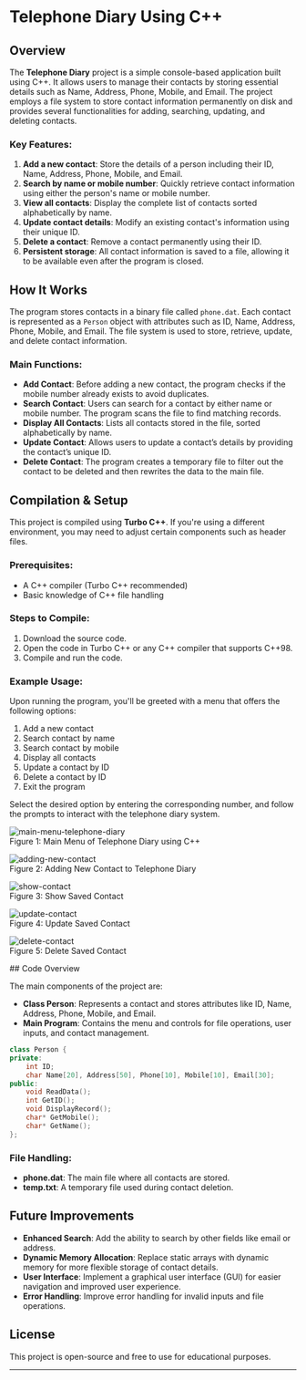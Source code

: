 # Telephone Diary Using C++

## Overview
The **Telephone Diary** project is a simple console-based application built using C++. It allows users to manage their contacts by storing essential details such as Name, Address, Phone, Mobile, and Email. The project employs a file system to store contact information permanently on disk and provides several functionalities for adding, searching, updating, and deleting contacts.

### Key Features:
1. **Add a new contact**: Store the details of a person including their ID, Name, Address, Phone, Mobile, and Email.
2. **Search by name or mobile number**: Quickly retrieve contact information using either the person's name or mobile number.
3. **View all contacts**: Display the complete list of contacts sorted alphabetically by name.
4. **Update contact details**: Modify an existing contact's information using their unique ID.
5. **Delete a contact**: Remove a contact permanently using their ID.
6. **Persistent storage**: All contact information is saved to a file, allowing it to be available even after the program is closed.

## How It Works
The program stores contacts in a binary file called `phone.dat`. Each contact is represented as a `Person` object with attributes such as ID, Name, Address, Phone, Mobile, and Email. The file system is used to store, retrieve, update, and delete contact information.

### Main Functions:
- **Add Contact**: Before adding a new contact, the program checks if the mobile number already exists to avoid duplicates.
- **Search Contact**: Users can search for a contact by either name or mobile number. The program scans the file to find matching records.
- **Display All Contacts**: Lists all contacts stored in the file, sorted alphabetically by name.
- **Update Contact**: Allows users to update a contact’s details by providing the contact’s unique ID.
- **Delete Contact**: The program creates a temporary file to filter out the contact to be deleted and then rewrites the data to the main file.

## Compilation & Setup
This project is compiled using **Turbo C++**. If you're using a different environment, you may need to adjust certain components such as header files.

### Prerequisites:
- A C++ compiler (Turbo C++ recommended)
- Basic knowledge of C++ file handling

### Steps to Compile:
1. Download the source code.
2. Open the code in Turbo C++ or any C++ compiler that supports C++98.
3. Compile and run the code.

### Example Usage:
Upon running the program, you'll be greeted with a menu that offers the following options:
1. Add a new contact
2. Search contact by name
3. Search contact by mobile
4. Display all contacts
5. Update a contact by ID
6. Delete a contact by ID
7. Exit the program

Select the desired option by entering the corresponding number, and follow the prompts to interact with the telephone diary system.
<div>

![main-menu-telephone-diary](https://github.com/user-attachments/assets/76a2ebb7-204c-4a9f-ba41-b363a1f29e16)
</br>Figure 1: Main Menu of Telephone Diary using C++

![adding-new-contact](https://github.com/user-attachments/assets/5e81d9c0-f2eb-487c-aeaf-4a664e9f3b15)
</br>Figure 2: Adding New Contact to Telephone Diary

![show-contact](https://github.com/user-attachments/assets/73e5c619-b390-4b79-b784-a1cdac60c52d)
</br>Figure 3: Show Saved Contact

![update-contact](https://github.com/user-attachments/assets/473bb877-271e-40e0-b024-7375f41a9375)
</br>Figure 4: Update Saved Contact

![delete-contact](https://github.com/user-attachments/assets/c00dfb95-811f-4210-ae86-0a37ab87ae62)
</br>Figure 5: Delete Saved Contact
</div>
## Code Overview

The main components of the project are:
- **Class Person**: Represents a contact and stores attributes like ID, Name, Address, Phone, Mobile, and Email.
- **Main Program**: Contains the menu and controls for file operations, user inputs, and contact management.

```cpp
class Person {
private:
    int ID;
    char Name[20], Address[50], Phone[10], Mobile[10], Email[30];
public:
    void ReadData();
    int GetID();
    void DisplayRecord();
    char* GetMobile();
    char* GetName();
};
```

### File Handling:
- **phone.dat**: The main file where all contacts are stored.
- **temp.txt**: A temporary file used during contact deletion.

## Future Improvements
- **Enhanced Search**: Add the ability to search by other fields like email or address.
- **Dynamic Memory Allocation**: Replace static arrays with dynamic memory for more flexible storage of contact details.
- **User Interface**: Implement a graphical user interface (GUI) for easier navigation and improved user experience.
- **Error Handling**: Improve error handling for invalid inputs and file operations.

## License
This project is open-source and free to use for educational purposes.

---
